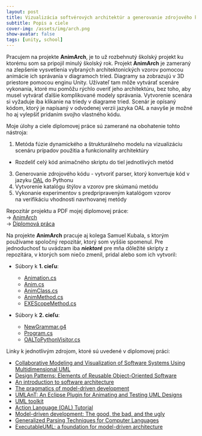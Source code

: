 ```yaml
---
layout: post
title: Vizualizácia softvérových architektúr a generovanie zdrojového kódu
subtitle: Popis a ciele
cover-img: /assets/img/arch.png
show-avatar: false
tags: [unity, school]
---
```

Pracujem na projekte **AnimArch**, je to už rozbehnutý školský projekt ku ktorému som sa pripojil minulý školský rok. Projekt **AnimArch** je zameraný na zlepšenie vysvetlenia vybraných architektonických vzorov pomocou animácie ich správania v diagramoch tried. Diagramy sa zobrazujú v 3D priestore pomocou enginu Unity. Užívateľ tam môže vytvárať scenáre vykonania, ktoré mu pomôžu rýchlo overiť jeho architektúru, bez toho, aby musel vytvárať ďalšie komplikované modely správania. Vytvorenie scenára si vyžaduje iba klikanie na triedy v diagrame tried. Scenár je opísaný kódom, ktorý je napísaný v odvodenej verzii jazyka OAL a navyše je možné ho aj vylepšiť pridaním svojho vlastného kódu.

Moje úlohy a ciele diplomovej práce sú zamerané na obohatenie tohto nástroja:
1. Metóda fúzie dynamického a štrukturálneho modelu na vizualizáciu scenáru prípadov použitia a funkcionality architektúry
  - Rozdeliť celý kód animačného skriptu do tiel jednotlivých metód
3. Generovanie zdrojového kódu - vytvoriť parser, ktorý konvertuje kód v jazyku [OAL](https://xtuml.org/learn/action-language-tutorial/) do Pythonu
4. Vytvorenie katalógu štýlov a vzorov pre skúmanú metódu
5. Vykonanie experimentov s predpripraveným katalógom vzorov na verifikáciu vhodnosti navrhovanej metódy

Repozitár projektu a PDF mojej diplomovej práce:
<br/> -> [AnimArch](https://github.com/Zuvix/DPAnimArch) 
<br/> -> [Diplomová práca](https://github.com/Zuvix/DPAnimArch/blob/main/Diplomov%C3%A1%20pr%C3%A1ca%20-%20Filip%20Nov%C3%A1k.pdf)

Na projekte **AnimArch** pracuje aj kolega Samuel Kubala, s ktorým používame spoločný repozitár, ktorý som vyššie spomenul. Pre jednoduchosť tu uvádzam iba ***niektoré*** pre mňa dôležité skripty z repozitára, v ktorých som niečo zmenil, pridal alebo som ich vytvoril:
- Súbory k **1. cieľu**:
  - [Animation.cs](https://github.com/Zuvix/DPAnimArch/blob/main/UnityProjectDP/Assets/Scripts/Visualization/Animation/Animation.cs)
  - [Anim.cs](https://github.com/Zuvix/DPAnimArch/blob/main/UnityProjectDP/Assets/Scripts/Visualization/Animation/Anim.cs)
  - [AnimClass.cs](https://github.com/Zuvix/DPAnimArch/blob/main/UnityProjectDP/Assets/Scripts/Visualization/Animation/AnimClass.cs)
  - [AnimMethod.cs](https://github.com/Zuvix/DPAnimArch/blob/main/UnityProjectDP/Assets/Scripts/Visualization/Animation/AnimMethod.cs)
  - [EXEScopeMethod.cs](https://github.com/Zuvix/DPAnimArch/blob/main/UnityProjectDP/Assets/Scripts/AnimationControl/EXEScopeMethod.cs)

- Súbory k **2. cieľu**:
  - [NewGrammar.g4](https://github.com/Zuvix/DPAnimArch/blob/main/ProgramOALToPython/ConsoleApp1/NewGrammar.g4)
  - [Program.cs](https://github.com/Zuvix/DPAnimArch/blob/main/ProgramOALToPython/ConsoleApp1/ConsoleApp1/Program.cs)
  - [OALToPythonVisitor.cs](https://github.com/Zuvix/DPAnimArch/blob/main/ProgramOALToPython/ConsoleApp1/ConsoleApp1/OALToPythonVisitor.cs)

Linky k jednotlivým zdrojom, ktoré sú uvedené v diplomovej práci:
- [Collaborative Modeling and Visualization of Software Systems Using Multidimensional UML](https://www.researchgate.net/profile/Ivan-Polasek/publication/320832684_Collaborative_Modeling_and_Visualization_of_Software_Systems_Using_Multidimensional_UML/links/5aa8f9a6aca2726f41b1fd7a/Collaborative-Modeling-and-Visualization-of-Software-Systems-Using-Multidimensional-UML.pdf)
- [Design Patterns: Elements of Reusable Object-Oriented Software](https://github.com/TushaarGVS/Design-Patterns-Mentorship/blob/master/Erich%20Gamma%2C%20Richard%20Helm%2C%20Ralph%20Johnson%2C%20John%20M.%20Vlissides-Design%20Patterns_%20Elements%20of%20Reusable%20Object-Oriented%20Software%20%20-Addison-Wesley%20Professional%20(1994).pdf)
- [An introduction to software architecture](https://userweb.cs.txstate.edu/~rp31/papers/intro_softarch.pdf)
- [The pragmatics of model-driven development](http://staffwww.dcs.shef.ac.uk/people/A.Simons/remodel/papers/SelicPragmatics.pdf)
- [UMLAnT: An Eclipse Plugin for Animating and Testing UML Designs](https://www.researchgate.net/profile/Michael-Hamilton-5/publication/221107957_UMLAnT_an_Eclipse_plugin_for_animating_and_testing_UML_designs/links/591a33caaca2722d7cfe80d5/UMLAnT-an-Eclipse-plugin-for-animating-and-testing-UML-designs.pdf)
- [UML toolkit](http://213.230.96.51:8090/files/ebooks/Ilmiy-texnologik%20kitoblar/Eriksson%20H.-E.,%20Penker%20M.,%20Lyons%20B.%20-%20UML%202%20Toolkit(2003)(511).pdf)
- [Action Language (OAL) Tutorial](https://xtuml.org/learn/action-language-tutorial/)
- [Model-driven development: The good, the bad, and the ugly](https://citeseerx.ist.psu.edu/viewdoc/download?doi=10.1.1.84.5746&rep=rep1&type=pdf)
- [Generalized Parsing Techniques for Computer Languages](http://citeseerx.ist.psu.edu/viewdoc/download?doi=10.1.1.89.5020&rep=rep1&type=pdf)
- [ExecutableUML: a foundation for model-driven architecture](http://ptgmedia.pearsoncmg.com/images/0201748045/samplechapter/mellorch01.pdf)
